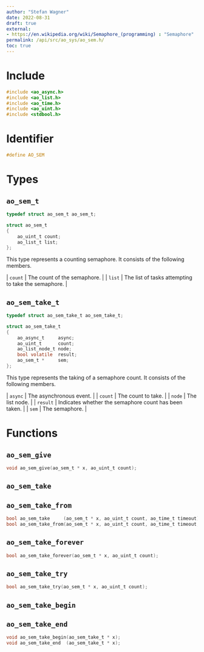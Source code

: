 ```yaml
---
author: "Stefan Wagner"
date: 2022-08-31
draft: true
external:
- https://en.wikipedia.org/wiki/Semaphore_(programming) : "Semaphore"
permalink: /api/src/ao_sys/ao_sem.h/
toc: true
---
```


# Include

```c
#include <ao_async.h>
#include <ao_list.h>
#include <ao_time.h>
#include <ao_uint.h>
#include <stdbool.h>
```

# Identifier

```c
#define AO_SEM
```

# Types

## `ao_sem_t`

```c
typedef struct ao_sem_t ao_sem_t;
```

```c
struct ao_sem_t
{
    ao_uint_t count;
    ao_list_t list;
};
```

This type represents a counting semaphore. It consists of the following members.

| `count` | The count of the semaphore. |
| `list` | The list of tasks attempting to take the semaphore. |

## `ao_sem_take_t`

```c
typedef struct ao_sem_take_t ao_sem_take_t;
```

```c
struct ao_sem_take_t
{
    ao_async_t     async;
    ao_uint_t      count;
    ao_list_node_t node;
    bool volatile  result;
    ao_sem_t *     sem;
};
```

This type represents the taking of a semaphore count. It consists of the following members.

| `async` | The asynchronous event. |
| `count` | The count to take. |
| `node` | The list node. |
| `result` | Indicates whether the semaphore count has been taken. |
| `sem` | The semaphore. |

# Functions

## `ao_sem_give`

```c
void ao_sem_give(ao_sem_t * x, ao_uint_t count);
```

## `ao_sem_take`
## `ao_sem_take_from`

```c
bool ao_sem_take     (ao_sem_t * x, ao_uint_t count, ao_time_t timeout);
bool ao_sem_take_from(ao_sem_t * x, ao_uint_t count, ao_time_t timeout, ao_time_t beginning);
```

## `ao_sem_take_forever`

```c
bool ao_sem_take_forever(ao_sem_t * x, ao_uint_t count);
```

## `ao_sem_take_try`

```c
bool ao_sem_take_try(ao_sem_t * x, ao_uint_t count);
```

## `ao_sem_take_begin`
## `ao_sem_take_end`

```c
void ao_sem_take_begin(ao_sem_take_t * x);
void ao_sem_take_end  (ao_sem_take_t * x);
```
